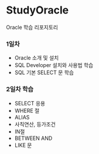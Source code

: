 # StudyOracle
Oracle 학습 리포지토리


### 1일차
- Oracle 소개 및 설치
- SQL Developer 설치와 사용법 학습
- SQL 기본 SELECT 문 학습


### 2일차 학습
- SELECT 응용
- WHERE 절
- ALIAS
- 사칙연산, 등가조건
- IN절
- BETWEEN AND
- LIKE 문

